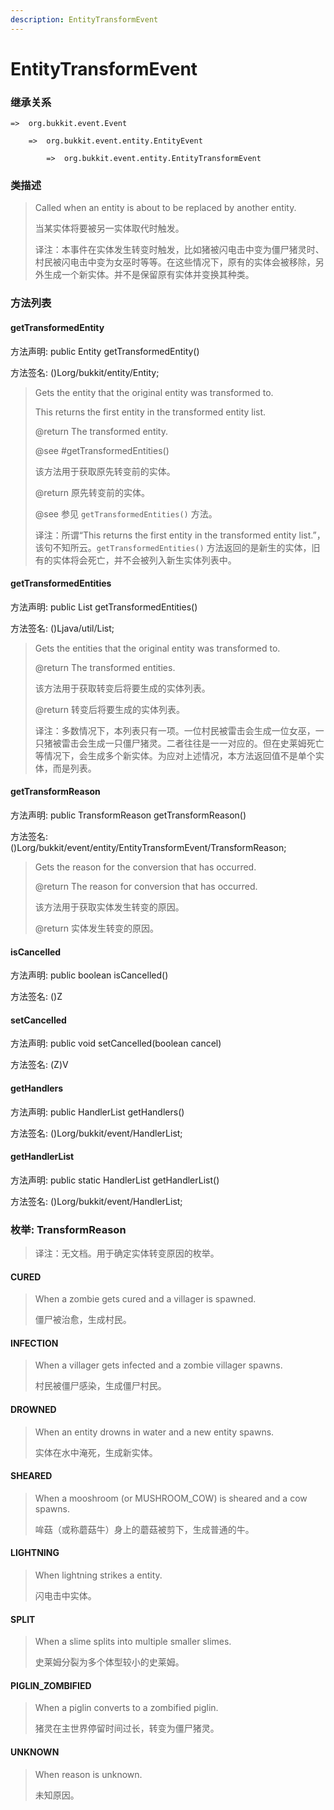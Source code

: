 ```yaml
---
description: EntityTransformEvent
---
```


# EntityTransformEvent

### 继承关系

    =>  org.bukkit.event.Event

        =>  org.bukkit.event.entity.EntityEvent

            =>  org.bukkit.event.entity.EntityTransformEvent

### 类描述

> Called when an entity is about to be replaced by another entity.
>
>
> 
> 当某实体将要被另一实体取代时触发。
>
>
> 
> 译注：本事件在实体发生转变时触发，比如猪被闪电击中变为僵尸猪灵时、村民被闪电击中变为女巫时等等。在这些情况下，原有的实体会被移除，另外生成一个新实体。并不是保留原有实体并变换其种类。

### 方法列表

#### getTransformedEntity

方法声明: public Entity getTransformedEntity()

方法签名: ()Lorg/bukkit/entity/Entity;

> Gets the entity that the original entity was transformed to.
>
> This returns the first entity in the transformed entity list.
>
> @return The transformed entity.
>
> @see #getTransformedEntities()
>
>
> 
> 该方法用于获取原先转变前的实体。
>
> @return 原先转变前的实体。
>
> @see 参见 `getTransformedEntities()` 方法。
>
>
> 
> 译注：所谓“This returns the first entity in the transformed entity list.”，该句不知所云。`getTransformedEntities()` 方法返回的是新生的实体，旧有的实体将会死亡，并不会被列入新生实体列表中。

#### getTransformedEntities

方法声明: public List<Entity> getTransformedEntities()

方法签名: ()Ljava/util/List;

> Gets the entities that the original entity was transformed to.
>
> @return The transformed entities.
>
>
> 
> 该方法用于获取转变后将要生成的实体列表。
>
> @return 转变后将要生成的实体列表。
>
>
> 
> 译注：多数情况下，本列表只有一项。一位村民被雷击会生成一位女巫，一只猪被雷击会生成一只僵尸猪灵。二者往往是一一对应的。但在史莱姆死亡等情况下，会生成多个新实体。为应对上述情况，本方法返回值不是单个实体，而是列表。

#### getTransformReason

方法声明: public TransformReason getTransformReason()

方法签名: ()Lorg/bukkit/event/entity/EntityTransformEvent/TransformReason;

> Gets the reason for the conversion that has occurred.
>
> @return The reason for conversion that has occurred.
>
>
> 
> 该方法用于获取实体发生转变的原因。
>
> @return 实体发生转变的原因。

#### isCancelled

方法声明: public boolean isCancelled()

方法签名: ()Z

#### setCancelled

方法声明: public void setCancelled(boolean cancel)

方法签名: (Z)V

#### getHandlers

方法声明: public HandlerList getHandlers()

方法签名: ()Lorg/bukkit/event/HandlerList;

#### getHandlerList

方法声明: public static HandlerList getHandlerList()

方法签名: ()Lorg/bukkit/event/HandlerList;

### 枚举: TransformReason

> 译注：无文档。用于确定实体转变原因的枚举。

#### CURED

> When a zombie gets cured and a villager is spawned.
>
>
> 
> 僵尸被治愈，生成村民。

#### INFECTION

> When a villager gets infected and a zombie villager spawns.
>
>
> 
> 村民被僵尸感染，生成僵尸村民。

#### DROWNED

> When an entity drowns in water and a new entity spawns.
>
>
> 
> 实体在水中淹死，生成新实体。

#### SHEARED

> When a mooshroom (or MUSHROOM_COW) is sheared and a cow spawns.
>
>
> 
> 哞菇（或称蘑菇牛）身上的蘑菇被剪下，生成普通的牛。

#### LIGHTNING

> When lightning strikes a entity.
>
>
> 
> 闪电击中实体。

#### SPLIT

> When a slime splits into multiple smaller slimes.
>
>
> 
> 史莱姆分裂为多个体型较小的史莱姆。

#### PIGLIN_ZOMBIFIED

> When a piglin converts to a zombified piglin.
>
>
> 
> 猪灵在主世界停留时间过长，转变为僵尸猪灵。

#### UNKNOWN

> When reason is unknown.
>
>
> 
> 未知原因。